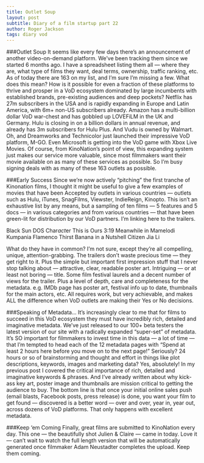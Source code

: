 ```yaml
---
title: Outlet Soup
layout: post
subtitle: Diary of a film startup part 22
author: Roger Jackson
tags: diary vod
---
```

###Outlet Soup
It seems like every few days there’s an announcement of another video-on-demand platform. We’ve been tracking them since we started 6 months ago. I have a spreadsheet listing them all — where they are, what type of films they want, deal terms, ownership, traffic ranking, etc. As of today there are 163 on my list, and I’m sure I’m missing a few. What does this mean? How is it possible for even a fraction of these platforms to thrive and prosper in a VoD ecosystem dominated by large incumbents with established brands, pre-existing audiences and deep pockets? Netflix has 27m subscribers in the USA and is rapidly expanding in Europe and Latin America, with 6m+ non-US subscribers already. Amazon has a multi-billion dollar VoD war-chest and has gobbled up LOVEFiLM in the UK and Germany. Hulu is closing in on a billion dollars in annual revenue, and already has 3m subscribers for Hulu Plus. And Vudu is owned by Walmart. Oh, and Dreamworks and Technicolor just launched their impressive VoD platform, M-GO. Even Microsoft is getting into the VoD game with Xbox Live Movies. Of course, from KinoNation’s point of view, this expanding system just makes our service more valuable, since most filmmakers want their movie available on as many of these services as possible. So I’m busy signing deals with as many of these 163 outlets as possible.

###Early Success
Since we’re now actively “pitching” the first tranche of Kinonation films, I thought it might be useful to give a few examples of movies that have been Accepted by outlets in various countries — outlets such as Hulu, iTunes, SnagFilms, Viewster, IndieReign, Kinopto. This isn’t an exhaustive list by any means, but a sampling of ten films — 5 features and 5 docs — in various categories and from various countries — that have been green-lit for distribution by our VoD partners. I’m linking here to the trailers.

Black Sun
DOS
Char*act*er
This is Ours
3:19
Meanwhile in Mamelodi
Kumpania Flamenco
Thirst
Banana in a Nutshell
Citizen Jia Li

What do they have in common? I’m not sure, except they’re all compelling, unique, attention-grabbing. The trailers don’t waste precious time — they get right to it. Plus the simple but important first impression stuff that I never stop talking about — attractive, clear, readable poster art. Intriguing — or at least not boring — title. Some film festival laurels and a decent number of views for the trailer. Plus a level of depth, care and completeness for the metadata. e.g. IMDb page has poster art, festival info up to date, thumbnails for the main actors, etc. All requires work, but very achievable, and makes ALL the difference when VoD outlets are making their Yes or No decisions.

###Speaking of Metadata…
It’s increasingly clear to me that for films to succeed in this VoD ecosystem they must have incredibly rich, detailed and imaginative metadata. We’ve just released to our 100+ beta testers the latest version of our site with a radically expanded “super-set” of metadata. It’s SO important for filmmakers to invest time in this data — a lot of time — that I’m tempted to head each of the 12 metadata pages with “Spend at least 2 hours here before you move on to the next page!” Seriously? 24 hours or so of brainstorming and thought and effort in things like plot descriptions, keywords, images and marketing data? Yes, absolutely! In my previous post I covered the critical importance of rich, detailed and imaginative keywords & phrases. And I’ve already written about why kick-ass key art, poster image and thumbnails are mission critical to getting the audience to buy. The bottom line is that once your initial online sales push (email blasts, Facebook posts, press release) is done, you want your film to get found — discovered is a better word — over and over, year in, year out, across dozens of VoD platforms. That only happens with excellent metadata.

###Keep ‘em Coming
Finally, great films are submitted to KinoNation every day. This one — the beautifully shot Julien & Claire — came in today. Love it — can’t wait to watch the full length version that will be automatically generated once filmmaker Adam Neustadter completes the upload. Keep them coming.
